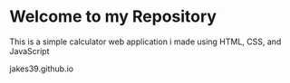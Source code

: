 # Welcome to my Repository

This is a simple calculator web application i made using HTML, CSS, and JavaScript

jakes39.github.io
